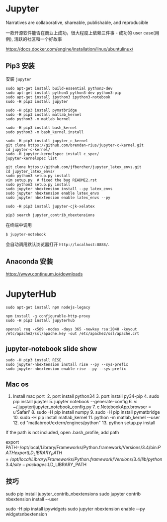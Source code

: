 # Jupyter 

Narratives are collaborative, shareable, publishable, and reproducible

一款开源软件能否在商业上成功，很大程度上依赖三件事 - 成功的 user case(用例), 活跃的社区和一个好故事

https://docs.docker.com/engine/installation/linux/ubuntulinux/
## Pip3 安装 

安装 `jupyter`

```
sudo apt-get install build-essential python3-dev
sudo apt-get install python3 python3-dev python3-pip
sudo apt-get install ipython3 ipython3-notebook 
sudo -H pip3 install jupyter
```

```
sudo -H pip3 install pymatbridge
sudo -H pip3 install matlab_kernel
sudo python3 -m matlab_kernel
```

```
sudo -H pip3 install bash_kernel
sudo python3 -m bash_kernel.install
```

```
sudo -H pip3 install jupyter_c_kernel
git clone https://github.com/brendan-rius/jupyter-c-kernel.git
cd jupyter-c-kernel/
sudo -H jupyter-kernelspec install c_spec/
jupyter-kernelspec list
```

   

```
git clone https://github.com/jfbercher/jupyter_latex_envs.git
cd jupyter_latex_envs/
sudo python3 setup.py install
vim setup.py  # fixed the bug README2.rst
sudo python3 setup.py install
sudo jupyter nbextension install --py latex_envs
sudo jupyter nbextension enable latex_envs
sudo jupyter nbextension enable latex_envs --py
```

```
sudo -H pip3 install jupyter-cjk-xelatex
```

```
pip3 search jupyter_contrib_nbextensions
```


在终端中调用

```
$ jupyter-notebook
```

会自动调用默认浏览器打开 `http://localhost:8888/`.

## Anaconda 安装
https://www.continuum.io/downloads

# JupyterHub

```
sudo apt-get install npm nodejs-legacy
```

```
npm install -g configurable-http-proxy
sudo -H pip3 install jupyterhub   
```

```
openssl req -x509 -nodes -days 365 -newkey rsa:2048 -keyout /etc/apache2/ssl/apache.key -out /etc/apache2/ssl/apache.crt
```



## jupyter-notebook  slide show 

```
sudo -H pip3 install RISE
sudo jupyter-nbextension install rise --py --sys-prefix
sudo jupyter-nbextension enable rise --py --sys-prefix
```

## Mac os

1.	Install mac port 
	2.	port install python34
	3.	port install py34-pip
	4.	sudo pip install jupyter
	5.	jupyter notebook --generate-config
	6.	vi ~/.jupyter/jupyter_notebook_config.py
	7.	c.NotebookApp.browser = u'Safari'
	8.	sudo -H pip install numpy
	9.	sudo -H pip install pymatbridge
	10.	sudo -H pip install matlab_kernel
	11.	python -m matlab_kernel --user
	12.	cd "matlabroot/extern/engines/python"
	13.	python setup.py install

If the path is not included, open .bash_profile, add path 

export PATH=/opt/local/Library/Frameworks/Python.framework/Versions/3.4/bin:$PATH
export LD_LIBRARY_PATH=/opt/local/Library/Frameworks/Python.framework/Versions/3.4/lib/python3.4/site-packages:$LD_LIBRARY_PATH

## 技巧

sudo pip install jupyter_contrib_nbextensions
sudo jupyter contrib nbextension install --user


sudo -H pip install ipywidgets
sudo jupyter nbextension enable --py widgetsnbextension


